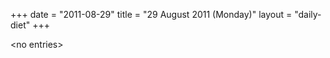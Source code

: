 +++
date = "2011-08-29"
title = "29 August 2011 (Monday)"
layout = "daily-diet"
+++

<p>&lt;no entries&gt;</p>